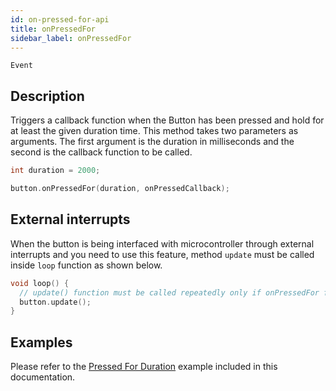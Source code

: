 ```yaml
---
id: on-pressed-for-api
title: onPressedFor
sidebar_label: onPressedFor
---
```


`Event`

## Description

Triggers a callback function when the Button has been pressed and hold for at least the given duration time. This method takes two parameters as arguments. The first argument is the duration in milliseconds and the second is the callback function to be called.

```cpp
int duration = 2000;

button.onPressedFor(duration, onPressedCallback);
```

## External interrupts

When the button is being interfaced with microcontroller through external interrupts and you need to use this feature, method `update` must be called inside `loop` function as shown below.

```cpp
void loop() {
  // update() function must be called repeatedly only if onPressedFor functionality is being used and interrupt is enabled
  button.update();
}
```

## Examples

Please refer to the [Pressed For Duration](on-pressed-for-duration-example) example included in this documentation.

